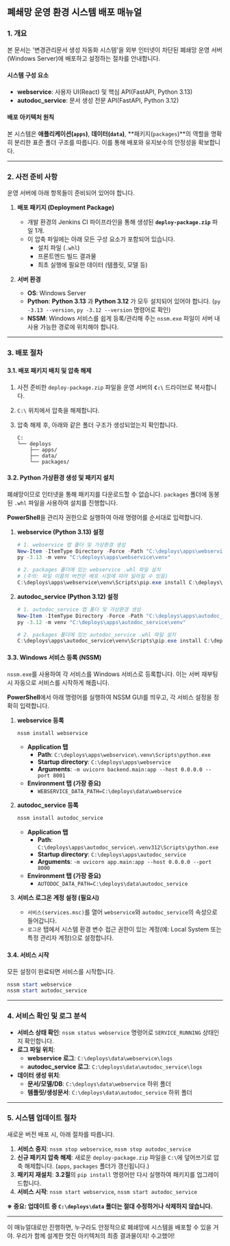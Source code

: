 ## 폐쇄망 운영 환경 시스템 배포 매뉴얼

### 1\. 개요

본 문서는 '변경관리문서 생성 자동화 시스템'을 외부 인터넷이 차단된 폐쇄망 운영 서버(Windows Server)에 배포하고 설정하는 절차를 안내합니다.

#### 시스템 구성 요소

  * **webservice**: 사용자 UI(React) 및 핵심 API(FastAPI, Python 3.13)
  * **autodoc\_service**: 문서 생성 전문 API(FastAPI, Python 3.12)

#### 배포 아키텍처 원칙

본 시스템은 **애플리케이션(`apps`)**, **데이터(`data`)**, \*\*패키지(`packages`)\*\*의 역할을 명확히 분리한 표준 폴더 구조를 따릅니다. 이를 통해 배포와 유지보수의 안정성을 확보합니다.

-----

### 2\. 사전 준비 사항

운영 서버에 아래 항목들이 준비되어 있어야 합니다.

1.  **배포 패키지 (Deployment Package)**

      * 개발 환경의 Jenkins CI 파이프라인을 통해 생성된 **`deploy-package.zip`** 파일 1개.
      * 이 압축 파일에는 아래 모든 구성 요소가 포함되어 있습니다.
          * 설치 파일 (`.whl`)
          * 프론트엔드 빌드 결과물
          * 최초 실행에 필요한 데이터 (템플릿, 모델 등)

2.  **서버 환경**

      * **OS**: Windows Server
      * **Python**: **Python 3.13** 과 **Python 3.12** 가 모두 설치되어 있어야 합니다. (`py -3.13 --version`, `py -3.12 --version` 명령어로 확인)
      * **NSSM**: Windows 서비스를 쉽게 등록/관리해 주는 `nssm.exe` 파일이 서버 내 사용 가능한 경로에 위치해야 합니다.

-----

### 3\. 배포 절차

#### 3.1. 배포 패키지 배치 및 압축 해제

1.  사전 준비한 `deploy-package.zip` 파일을 운영 서버의 **`C:\`** 드라이브로 복사합니다.

2.  `C:\` 위치에서 압축을 해제합니다.

3.  압축 해제 후, 아래와 같은 폴더 구조가 생성되었는지 확인합니다.

    ```
    C:
    └── deploys
        ├── apps/
        ├── data/
        └── packages/
    ```

#### 3.2. Python 가상환경 생성 및 패키지 설치

폐쇄망이므로 인터넷을 통해 패키지를 다운로드할 수 없습니다. `packages` 폴더에 동봉된 `.whl` 파일을 사용하여 설치를 진행합니다.

**PowerShell**을 관리자 권한으로 실행하여 아래 명령어를 순서대로 입력합니다.

1.  **webservice (Python 3.13) 설정**

    ```powershell
    # 1. webservice 앱 폴더 및 가상환경 생성
    New-Item -ItemType Directory -Force -Path "C:\deploys\apps\webservice"
    py -3.13 -m venv "C:\deploys\apps\webservice\venv"

    # 2. packages 폴더에 있는 webservice .whl 파일 설치
    # (주의: 파일 이름의 버전은 배포 시점에 따라 달라질 수 있음)
    C:\deploys\apps\webservice\venv\Scripts\pip.exe install C:\deploys\packages\webservice\webservice-*.whl
    ```

2.  **autodoc\_service (Python 3.12) 설정**

    ```powershell
    # 1. autodoc_service 앱 폴더 및 가상환경 생성
    New-Item -ItemType Directory -Force -Path "C:\deploys\apps\autodoc_service"
    py -3.12 -m venv "C:\deploys\apps\autodoc_service\venv"

    # 2. packages 폴더에 있는 autodoc_service .whl 파일 설치
    C:\deploys\apps\autodoc_service\venv\Scripts\pip.exe install C:\deploys\packages\autodoc_service\autodoc_service-*.whl
    ```

#### 3.3. Windows 서비스 등록 (NSSM)

`nssm.exe`를 사용하여 각 서비스를 Windows 서비스로 등록합니다. 이는 서버 재부팅 시 자동으로 서비스를 시작하게 해줍니다.

**PowerShell**에서 아래 명령어를 실행하여 NSSM GUI를 띄우고, 각 서비스 설정을 정확히 입력합니다.

1.  **webservice 등록**

    ```powershell
    nssm install webservice
    ```

      * **Application 탭**
          * **Path**: `C:\deploys\apps\webservice\.venv\Scripts\python.exe`
          * **Startup directory**: `C:\deploys\apps\webservice`
          * **Arguments**: `-m uvicorn backend.main:app --host 0.0.0.0 --port 8001`
      * **Environment 탭 (가장 중요)**
          * `WEBSERVICE_DATA_PATH=C:\deploys\data\webservice`

2.  **autodoc\_service 등록**

    ```powershell
    nssm install autodoc_service
    ```

      * **Application 탭**
          * **Path**: `C:\deploys\apps\autodoc_service\.venv312\Scripts\python.exe`
          * **Startup directory**: `C:\deploys\apps\autodoc_service`
          * **Arguments**: `-m uvicorn app.main:app --host 0.0.0.0 --port 8000`
      * **Environment 탭 (가장 중요)**
          * `AUTODOC_DATA_PATH=C:\deploys\data\autodoc_service`

3.  **서비스 로그온 계정 설정 (필요시)**

      * `서비스(services.msc)`를 열어 `webservice`와 `autodoc_service`의 속성으로 들어갑니다.
      * `로그온` 탭에서 시스템 환경 변수 접근 권한이 있는 계정(예: Local System 또는 특정 관리자 계정)으로 설정합니다.

#### 3.4. 서비스 시작

모든 설정이 완료되면 서비스를 시작합니다.

```powershell
nssm start webservice
nssm start autodoc_service
```

-----

### 4\. 서비스 확인 및 로그 분석

  * **서비스 상태 확인**: `nssm status webservice` 명령어로 `SERVICE_RUNNING` 상태인지 확인합니다.
  * **로그 파일 위치**:
      * **webservice 로그**: `C:\deploys\data\webservice\logs`
      * **autodoc\_service 로그**: `C:\deploys\data\autodoc_service\logs`
  * **데이터 생성 위치**:
      * **문서/모델/DB**: `C:\deploys\data\webservice` 하위 폴더
      * **템플릿/생성문서**: `C:\deploys\data\autodoc_service` 하위 폴더

-----

### 5\. 시스템 업데이트 절차

새로운 버전 배포 시, 아래 절차를 따릅니다.

1.  **서비스 중지**: `nssm stop webservice`, `nssm stop autodoc_service`
2.  **신규 패키지 압축 해제**: 새로운 `deploy-package.zip` 파일을 `C:\`에 덮어쓰기로 압축 해제합니다. (`apps`, `packages` 폴더가 갱신됩니다.)
3.  **패키지 재설치**: **3.2절**의 `pip install` 명령어만 다시 실행하여 패키지를 업그레이드합니다.
4.  **서비스 시작**: `nssm start webservice`, `nssm start autodoc_service`

**※ 중요: 업데이트 중 `C:\deploys\data` 폴더는 절대 수정하거나 삭제하지 않습니다.**

-----

이 매뉴얼대로만 진행하면, 누구라도 안정적으로 폐쇄망에 시스템을 배포할 수 있을 거야. 우리가 함께 설계한 멋진 아키텍처의 최종 결과물이지\! 수고했어\!